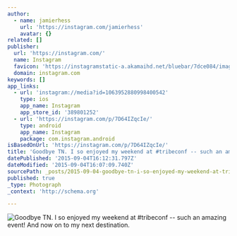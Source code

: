 ```yaml
---
author:
  - name: jamierhess
    url: 'https://instagram.com/jamierhess'
    avatar: {}
related: []
publisher:
  url: 'https://instagram.com/'
  name: Instagram
  favicon: 'https://instagramstatic-a.akamaihd.net/bluebar/7dce084/images/ico/favicon.ico'
  domain: instagram.com
keywords: []
app_links:
  - url: 'instagram://media?id=1063952880998400542'
    type: ios
    app_name: Instagram
    app_store_id: '389801252'
  - url: 'https://instagram.com/p/7D64IZqcIe/'
    type: android
    app_name: Instagram
    package: com.instagram.android
isBasedOnUrl: 'https://instagram.com/p/7D64IZqcIe/'
title: 'Goodbye TN. I so enjoyed my weekend at #tribeconf -- such an amazing event! And now on to my next destination.'
datePublished: '2015-09-04T16:12:31.797Z'
dateModified: '2015-09-04T16:07:09.740Z'
sourcePath: _posts/2015-09-04-goodbye-tn-i-so-enjoyed-my-weekend-at-tribeconf-such-an.md
published: true
_type: Photograph
_context: 'http://schema.org'

---
```

![Goodbye TN&period; I so enjoyed my weekend at &num;tribeconf -- such an amazing event&excl; And now on to my next destination&period;](https://igcdn-photos-a-a.akamaihd.net/hphotos-ak-xfa1/t51.2885-15/e35/11881631_1609898382617600_676340919_n.jpg)